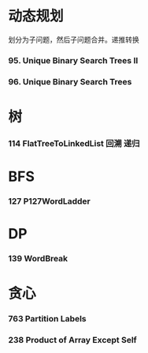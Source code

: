 
# 动态规划
划分为子问题，然后子问题合并。递推转换

### 95. Unique Binary Search Trees II

### 96. Unique Binary Search Trees


   


# 树

### 114 FlatTreeToLinkedList 回溯 递归

# BFS
### 127 P127WordLadder

# DP
### 139 WordBreak

#  贪心
### 763  Partition Labels


### 238 Product of Array Except Self
